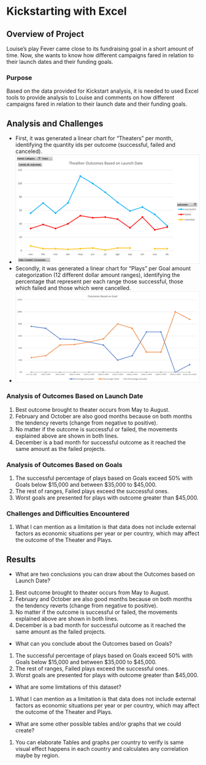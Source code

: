 # Kickstarting with Excel

## Overview of Project
Louise’s play Fever came close to its fundraising goal in a short amount of time. Now, she wants to know how different campaigns fared in relation to their launch dates and their funding goals.
### Purpose
Based on the data provided for Kickstart analysis, it is needed to used Excel tools to provide analysis to Louise and comments on how different campaigns fared in relation to their launch date and their funding goals.
## Analysis and Challenges
- First, it was generated a linear chart for “Theaters” per month, identifying the quantity ids per outcome (successful, failed and canceled). 
- ![Theater_Outcomes_vs_Launch](https://github.com/Jcreye75/kickstarter-analysis/blob/aa055c62cbec50b0dd4682f3b484c799746f4d97/resources/Theater_Outcomes_vs_Launch.png) 
- Secondly, it was generated a linear chart for “Plays” per Goal amount categorization (12 different dollar amount ranges), identifying the percentage that represent per each range those successful, those which failed and those which were cancelled. 
- ![Outcomes Based on Goal](https://github.com/Jcreye75/kickstarter-analysis/blob/c9d7c9db6bbfa63772f01b0c17936de8ba5d18c8/resources/Outcomes%20Based%20on%20Goal.png)

### Analysis of Outcomes Based on Launch Date
1. Best outcome brought to theater occurs from May to August.
2. February and October are also good months because on both months the tendency reverts (change from negative to positive). 
3. No matter if the outcome is successful or failed, the movements explained above are shown in both lines.
4. December is a bad month for successful outcome as it reached the same amount as the failed projects.

### Analysis of Outcomes Based on Goals
1. The successful percentage of plays based on Goals exceed 50% with Goals below $15,000 and between $35,000 to $45,000.
2. The rest of ranges, Failed plays exceed the successful ones.
3. Worst goals are presented for plays with outcome greater than $45,000.

### Challenges and Difficulties Encountered
1. What I can mention as a limitation is that data does not include external factors as economic situations per year or per country, which may affect the outcome of the Theater and Plays.
## Results

- What are two conclusions you can draw about the Outcomes based on Launch Date?
1. Best outcome brought to theater occurs from May to August.
2. February and October are also good months because on both months the tendency reverts (change from negative to positive). 
3. No matter if the outcome is successful or failed, the movements explained above are shown in both lines.
4. December is a bad month for successful outcome as it reached the same amount as the failed projects.

- What can you conclude about the Outcomes based on Goals?
1. The successful percentage of plays based on Goals exceed 50% with Goals below $15,000 and between $35,000 to $45,000.
2. The rest of ranges, Failed plays exceed the successful ones.
3. Worst goals are presented for plays with outcome greater than $45,000.

- What are some limitations of this dataset?
1. What I can mention as a limitation is that data does not include external factors as economic situations per year or per country, which may affect the outcome of the Theater and Plays.

- What are some other possible tables and/or graphs that we could create?
1. You can elaborate Tables and graphs per country to verify is same visual effect happens in each country and calculates any correlation maybe by region.
